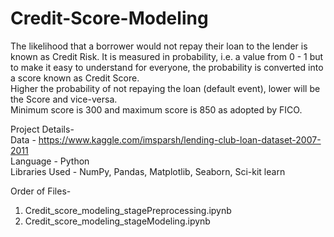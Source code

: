 # Credit-Score-Modeling

The likelihood that a borrower would not repay their loan to the lender is known as Credit Risk. It is measured in probability, i.e. a value from 0 - 1 but to make it easy to understand for everyone, the probability is converted into a score known as Credit Score.  
Higher the probability of not repaying the loan (default event), lower will be the Score and vice-versa.  
Minimum score is 300 and maximum score is 850 as adopted by FICO.

Project Details-  
Data - https://www.kaggle.com/imsparsh/lending-club-loan-dataset-2007-2011  
Language - Python  
Libraries Used - NumPy, Pandas, Matplotlib, Seaborn, Sci-kit learn  

Order of Files-
1. Credit_score_modeling_stagePreprocessing.ipynb  
2. Credit_score_modeling_stageModeling.ipynb  
